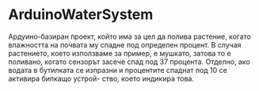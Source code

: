 # ArduinoWaterSystem
Ардуино-базиран проект, който има за цел да полива растение, когато влажността на почвата му спадне под определен процент. В случая растението, което използваме за пример, е 
мушкато, затова то е поливано, когато сензорът засече спад под 37 процента. Отделно, ако водата в бутилката се изпразни и процентите спаднат под 10 се активира бипкащо устрой-
ство, което индикира това.

